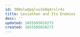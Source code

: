 ```yaml
---
id: 300olwdpqlvu1k8q4rxlr4z
title: Leviathan and Its Enemies
desc: ''
updated: 1655505028273
created: 1655505028273
---
```


